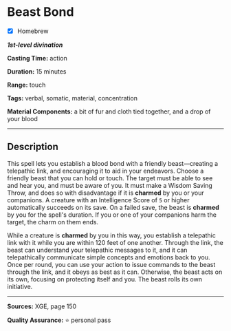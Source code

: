 # Beast Bond

- [x] Homebrew

***1st-level divination***

**Casting Time:** action

**Duration:** 15 minutes

**Range:** touch

**Tags:** verbal, somatic, material, concentration

**Material Components:** a bit of fur and cloth tied together, and a drop of your blood

---

## Description
This spell lets you establish a blood bond with a friendly beast&mdash;creating a telepathic link, and encouraging it to aid in your endeavors.
Choose a friendly beast that you can hold or touch.
The target must be able to see and hear you, and must be aware of you.
It must make a Wisdom Saving Throw, and does so with disadvantage if it is **charmed** by you or your companions.
A creature with an Intelligence Score of `5` or higher automatically succeeds on its save.
On a failed save, the beast is **charmed** by you for the spell's duration.
If you or one of your companions harm the target, the charm on them ends.

While a creature is **charmed** by you in this way, you establish a telepathic link with it while you are within 120 feet of one another.
Through the link, the beast can understand your telepathic messages to it, and it can telepathically communicate simple concepts and emotions back to you.
Once per round, you can use your action to issue commands to the beast through the link, and it obeys as best as it can.
Otherwise, the beast acts on its own, focusing on protecting itself and you.
The beast rolls its own initiative.

---

**Sources:** XGE, page 150

**Quality Assurance:** :star: personal pass
